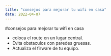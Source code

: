 ```yaml
---
title: "consejos para mejorar tu wifi en casa"
date: 2022-04-07
---
```


#consejos para mejorar tu wifi en casa
- coloca el route en un lugar central.
- Evita obstaculos con paredes gruesas.
- Actualiza el firware de tu equipo.
